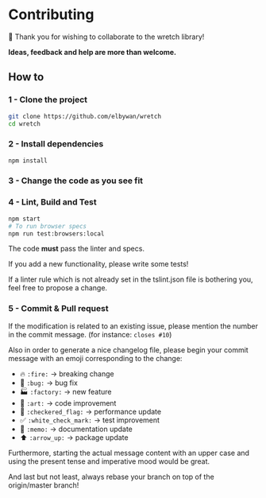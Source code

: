 # Contributing

🎉 Thank you for wishing to collaborate to the wretch library!

**Ideas, feedback and help are more than welcome.**

## How to

### 1 - Clone the project

```bash
git clone https://github.com/elbywan/wretch
cd wretch
```

### 2 - Install dependencies

```bash
npm install
```

### 3 - Change the code as you see fit

### 4 - Lint, Build and Test

```bash
npm start
# To run browser specs
npm run test:browsers:local
```

The code **must** pass the linter and specs.

If you add a new functionality, please write some tests!

If a linter rule which is not already set in the tslint.json file is bothering you, feel free to propose a change.

### 5 - Commit & Pull request

If the modification is related to an existing issue, please mention the number in the commit message. (for instance: `closes #10`)

Also in order to generate a nice changelog file, please begin your commit message with an emoji corresponding to the change:

- :fire: `:fire:` -> breaking change
- :bug: `:bug:` -> bug fix
- :factory: `:factory:` -> new feature
- :art: `:art:` -> code improvement
- :checkered_flag: `:checkered_flag:` -> performance update
- :white_check_mark: `:white_check_mark:` -> test improvement
- :memo: `:memo:` -> documentation update
- :arrow_up: `:arrow_up:` -> package update

Furthermore, starting the actual message content with an upper case and using the present tense and imperative mood would be great.

And last but not least, always rebase your branch on top of the origin/master branch!
